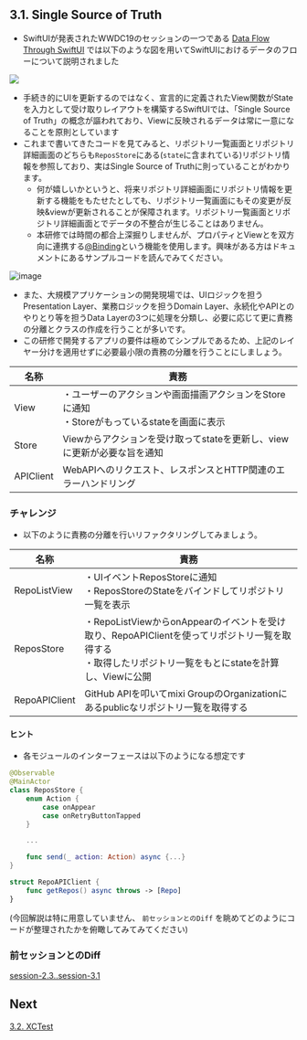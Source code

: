 ## 3.1. Single Source of Truth
- SwiftUIが発表されたWWDC19のセッションの一つである [Data Flow Through SwiftUI](https://developer.apple.com/videos/play/wwdc2019/226) では以下のような図を用いてSwiftUIにおけるデータのフローについて説明されました

<img src="https://user-images.githubusercontent.com/8536870/115537484-cf9f7600-a2d5-11eb-8b60-0847e186f288.png">

- 手続き的にUIを更新するのではなく、宣言的に定義されたView関数がStateを入力として受け取りレイアウトを構築するSwiftUIでは、「Single Source of Truth」の概念が謳われており、Viewに反映されるデータは常に一意になることを原則としています
- これまで書いてきたコードを見てみると、リポジトリ一覧画面とリポジトリ詳細画面のどちらも`ReposStore`にある(`state`に含まれている)リポジトリ情報を参照しており、実はSingle Source of Truthに則っていることがわかります。
  - 何が嬉しいかというと、将来リポジトリ詳細画面にリポジトリ情報を更新する機能をもたせたとしても、リポジトリ一覧画面にもその変更が反映&viewが更新されることが保障されます。リポジトリ一覧画面とリポジトリ詳細画面とでデータの不整合が生じることはありません。
  - 本研修では時間の都合上深掘りしませんが、プロパティとViewとを双方向に連携する[@Binding](https://developer.apple.com/documentation/swiftui/binding)という機能を使用します。興味がある方はドキュメントにあるサンプルコードを読んでみてください。

![image](https://github.com/mixigroup/ios-swiftui-training/assets/13087887/69be15b9-c834-44f1-9794-a79abaf04fd3)

- また、大規模アプリケーションの開発現場では、UIロジックを担うPresentation Layer、業務ロジックを担うDomain Layer、永続化やAPIとのやりとり等を担うData Layerの3つに処理を分類し、必要に応じて更に責務の分離とクラスの作成を行うことが多いです。
- この研修で開発するアプリの要件は極めてシンプルであるため、上記のレイヤー分けを適用せずに必要最小限の責務の分離を行うことにしましょう。

|名称|責務|
|---|---|
|View|・ユーザーのアクションや画面描画アクションをStoreに通知<br/>・Storeがもっているstateを画面に表示|
|Store|Viewからアクションを受け取ってstateを更新し、viewに更新が必要な旨を通知|
|APIClient|WebAPIへのリクエスト、レスポンスとHTTP関連のエラーハンドリング|

### チャレンジ

- 以下のように責務の分離を行いリファクタリングしてみましょう。

|名称|責務|
|---|---|
|RepoListView|・UIイベントReposStoreに通知<br/>・ReposStoreのStateをバインドしてリポジトリ一覧を表示|
|ReposStore|・RepoListViewからonAppearのイベントを受け取り、RepoAPIClientを使ってリポジトリ一覧を取得する<br/>・取得したリポジトリ一覧をもとにstateを計算し、Viewに公開|
|RepoAPIClient|GitHub APIを叩いてmixi GroupのOrganizationにあるpublicなリポジトリ一覧を取得する|

#### ヒント
- 各モジュールのインターフェースは以下のようになる想定です

```swift
@Observable
@MainActor
class ReposStore {
    enum Action {
        case onAppear
        case onRetryButtonTapped
    }

    ...

    func send(_ action: Action) async {...}
}

struct RepoAPIClient {
    func getRepos() async throws -> [Repo]
}
```

(今回解説は特に用意していません、 `前セッションとのDiff` を眺めてどのようにコードが整理されたかを俯瞰してみてみてください)

### 前セッションとのDiff
[session-2.3..session-3.1](https://github.com/mixigroup/ios-swiftui-training/compare/session-2.3..session-3.1)

## Next
[3.2. XCTest](https://github.com/mixigroup/ios-swiftui-training/tree/session-3.2/README.md)
